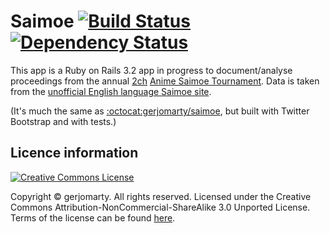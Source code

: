 Saimoe [![Build Status][travisimage]][travislink] [![Dependency Status][gemnasiumimage]][gemnasiumlink]
=======================================================================================================

This app is a Ruby on Rails 3.2 app in progress to document/analyse proceedings from the annual [2ch][2ch] [Anime Saimoe Tournament][officialsaimoe]\. Data is taken from the [unofficial English language Saimoe site][englishsaimoe]\.

\(It's much the same as [:octocat:gerjomarty/saimoe][oldproject], but built with Twitter Bootstrap and with tests\.\)

Licence information
-------------------

[![Creative Commons License][licenseimage]][licenselink]

Copyright &copy; gerjomarty\. All rights reserved\. Licensed under the Creative Commons Attribution-NonCommercial-ShareAlike 3\.0 Unported License\. Terms of the license can be found [here][licenselink]\.

[travisimage]: https://secure.travis-ci.org/gerjomarty/saimoe2.png?branch=master
[travislink]: http://travis-ci.org/gerjomarty/saimoe2
[gemnasiumimage]: https://gemnasium.com/gerjomarty/saimoe2.png
[gemnasiumlink]: https://gemnasium.com/gerjomarty/saimoe2
[2ch]: http://www.2ch.net/
[officialsaimoe]: http://ast2011.sitemix.jp/
[englishsaimoe]: http://www.animesaimoe.org/
[oldproject]: http://github.com/gerjomarty/saimoe
[licenseimage]: http://i.creativecommons.org/l/by-nc-sa/3.0/88x31.png
[licenselink]: http://creativecommons.org/licenses/by-nc-sa/3.0/